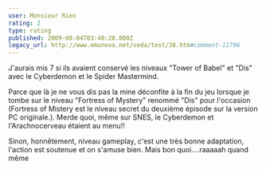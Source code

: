 ```yaml
---
user: Monsieur Rien
rating: 2
type: rating
published: 2009-08-04T03:48:28.000Z
legacy_url: http://www.emunova.net/veda/test/38.htm#comment-11796
---
```

J'aurais mis 7 si ils avaient conservé les niveaux "Tower of Babel" et "Dis" avec le Cyberdemon et le Spider Mastermind.

Parce que là je ne vous dis pas la mine déconfite à la fin du jeu lorsque je tombe sur le niveau "Fortress of Mystery" renommé "Dis" pour l'occasion (Fortress of Mistery est le niveau secret du deuxième épisode sur la version PC originale.).
Merde quoi, même sur SNES, le Cyberdemon et l'Arachnocerveau étaient au menu!!

Sinon, honnêtement, niveau gameplay, c'est une très bonne adaptation, l'action est soutenue et on s'amuse bien.
Mais bon quoi....raaaaah quand même